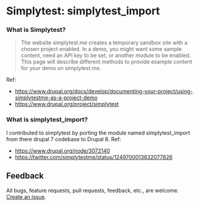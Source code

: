 # Simplytest: simplytest_import

### What is Simplytest?

>The website simplytest.me creates a temporary sandbox site with a chosen project enabled. In a demo, you might want some sample content, need an API key to be set, or another module to be enabled. This page will describe different methods to provide example content for your demo on simplytest.me.

Ref: 
- https://www.drupal.org/docs/develop/documenting-your-project/using-simplytestme-as-a-project-demo
- https://www.drupal.org/project/simplytest

### What is simplytest_import?

I contributed to simplytest by porting the module named simplytest_import from there drupal 7 codebase to Drupal 8.
Ref:
- https://www.drupal.org/node/3072140 
- https://twitter.com/simplytestme/status/1249700013632077826

## Feedback

All bugs, feature requests, pull requests, feedback, etc., are welcome. [Create an issue](https://github.com/abhisekmazumdar/simplytest_import/issues).
